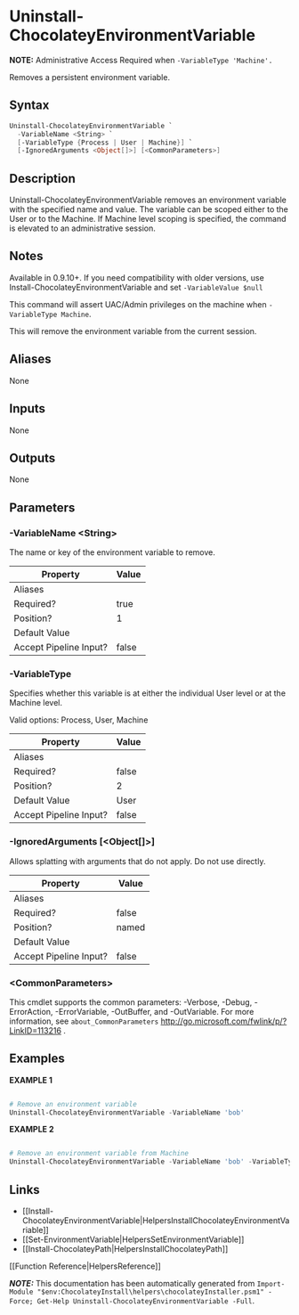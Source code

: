 ﻿# Uninstall-ChocolateyEnvironmentVariable

**NOTE:** Administrative Access Required when `-VariableType 'Machine'.`

Removes a persistent environment variable.

## Syntax

~~~powershell
Uninstall-ChocolateyEnvironmentVariable `
  -VariableName <String> `
  [-VariableType {Process | User | Machine}] `
  [-IgnoredArguments <Object[]>] [<CommonParameters>]
~~~

## Description

Uninstall-ChocolateyEnvironmentVariable removes an environment variable
with the specified name and value. The variable can be scoped either to
the User or to the Machine. If Machine level scoping is specified, the
command is elevated to an administrative session.

## Notes

Available in 0.9.10+. If you need compatibility with older versions,
use Install-ChocolateyEnvironmentVariable and set `-VariableValue $null`

This command will assert UAC/Admin privileges on the machine when
`-VariableType Machine`.

This will remove the environment variable from the current session.

## Aliases

None

## Inputs

None

## Outputs

None

## Parameters

###  -VariableName &lt;String&gt;
The name or key of the environment variable to remove.

Property               | Value
---------------------- | -----
Aliases                | 
Required?              | true
Position?              | 1
Default Value          | 
Accept Pipeline Input? | false
 
###  -VariableType
Specifies whether this variable is at either the individual User level
or at the Machine level.


Valid options: Process, User, Machine

Property               | Value
---------------------- | -----
Aliases                | 
Required?              | false
Position?              | 2
Default Value          | User
Accept Pipeline Input? | false
 
###  -IgnoredArguments [&lt;Object[]&gt;]
Allows splatting with arguments that do not apply. Do not use directly.

Property               | Value
---------------------- | -----
Aliases                | 
Required?              | false
Position?              | named
Default Value          | 
Accept Pipeline Input? | false
 
### &lt;CommonParameters&gt;

This cmdlet supports the common parameters: -Verbose, -Debug, -ErrorAction, -ErrorVariable, -OutBuffer, and -OutVariable. For more information, see `about_CommonParameters` http://go.microsoft.com/fwlink/p/?LinkID=113216 .


## Examples

 **EXAMPLE 1**

~~~powershell

# Remove an environment variable
Uninstall-ChocolateyEnvironmentVariable -VariableName 'bob'
~~~

**EXAMPLE 2**

~~~powershell

# Remove an environment variable from Machine
Uninstall-ChocolateyEnvironmentVariable -VariableName 'bob' -VariableType 'Machine'
~~~

## Links

 * [[Install-ChocolateyEnvironmentVariable|HelpersInstallChocolateyEnvironmentVariable]]
 * [[Set-EnvironmentVariable|HelpersSetEnvironmentVariable]]
 * [[Install-ChocolateyPath|HelpersInstallChocolateyPath]]


[[Function Reference|HelpersReference]]

***NOTE:*** This documentation has been automatically generated from `Import-Module "$env:ChocolateyInstall\helpers\chocolateyInstaller.psm1" -Force; Get-Help Uninstall-ChocolateyEnvironmentVariable -Full`.
